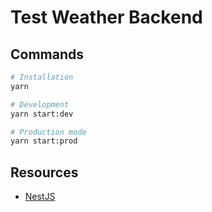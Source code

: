 # Test Weather Backend

## Commands

```bash
# Installation
yarn

# Development
yarn start:dev

# Production mode
yarn start:prod
```

## Resources

- [NestJS](https://docs.nestjs.com/)
